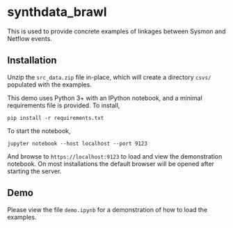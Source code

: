 # synthdata_brawl

This is used to provide concrete examples of linkages between Sysmon and Netflow events.  

## Installation

Unzip the `src_data.zip` file in-place, which will create a directory `csvs/` populated with the examples.

This demo uses Python 3+ with an IPython notebook, and a minimal requirements file is provided.  To install, 

```
pip install -r requirements.txt
```

To start the notebook,

```
jupyter notebook --host localhost --port 9123
```

And browse to `https://localhost:9123` to load and view the demonstration notebook.  On most installations the default browser will be opened after starting the server.

## Demo

Please view the file `demo.ipynb` for a demonstration of how to load the examples.
